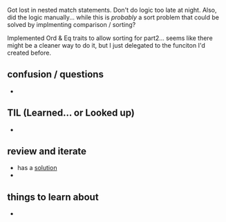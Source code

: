 Got lost in nested match statements. Don't do logic too late at night. Also, did the logic manually... while this is *probably* a sort problem that could be solved by implmenting comparison / sorting? 

Implemented Ord & Eq traits to allow sorting for part2... seems like there might be a cleaner way to do it, but I just delegated to the funciton I'd created before. 

## confusion / questions
*

## TIL (Learned... or Looked up)
* 

## review and iterate
* has a [solution]()
* 

## things to learn about
* 

